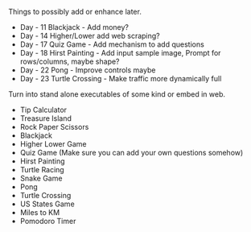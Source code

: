 Things to possibly add or enhance later.

* Day - 11 Blackjack - Add money?
* Day - 14 Higher/Lower add web scraping?
* Day - 17 Quiz Game - Add mechanism to add questions
* Day - 18 Hirst Painting - Add input sample image, Prompt for rows/columns, maybe shape?
* Day - 22 Pong - Improve controls maybe
* Day - 23 Turtle Crossing - Make traffic more dynamically full

Turn into stand alone executables of some kind or embed in web.

* Tip Calculator
* Treasure Island
* Rock Paper Scissors
* Blackjack
* Higher Lower Game
* Quiz Game (Make sure you can add your own questions somehow)
* Hirst Painting
* Turtle Racing
* Snake Game
* Pong
* Turtle Crossing
* US States Game
* Miles to KM
* Pomodoro Timer
